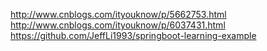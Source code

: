 http://www.cnblogs.com/ityouknow/p/5662753.html
http://www.cnblogs.com/ityouknow/p/6037431.html
https://github.com/JeffLi1993/springboot-learning-example
